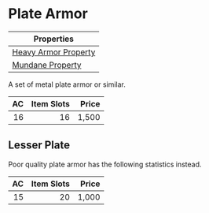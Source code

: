 # Plate Armor

| Properties                                                                |
| ------------------------------------------------------------------------- |
| [Heavy Armor Property](../Armor%20Properties/Heavy%20Armor%20Property.md) |
| [Mundane Property](../../Material%20Properties/Mundane%20Property.md)  |

A set of metal plate armor or similar.

|  AC | Item Slots | Price |
| --: | ---------: | ----: |
|  16 |         16 | 1,500 |

## Lesser Plate

Poor quality plate armor has the following statistics instead.

|  AC | Item Slots | Price |
| --: | ---------: | ----: |
|  15 |         20 | 1,000 |
